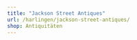 ```yaml
---
title: "Jackson Street Antiques"
url: /harlingen/jackson-street-antiques/
shop: Antiquitäten
---
```

